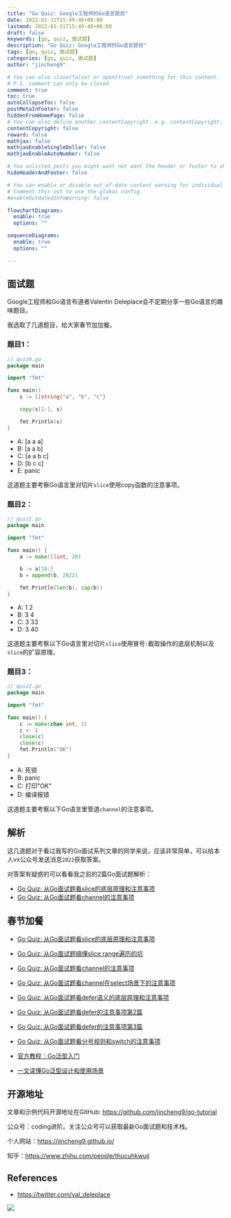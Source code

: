 ```yaml
---
title: "Go Quiz: Google工程师的Go语言题目"
date: 2022-01-31T15:49:46+08:00
lastmod: 2022-01-31T15:49:46+08:00
draft: false
keywords: [go, quiz, 面试题]
description: "Go Quiz: Google工程师的Go语言题目"
tags: [go, quiz, 面试题]
categories: [go, quiz, 面试题]
author: "jincheng9"

# You can also close(false) or open(true) something for this content.
# P.S. comment can only be closed
comment: true
toc: true
autoCollapseToc: false
postMetaInFooter: false
hiddenFromHomePage: false
# You can also define another contentCopyright. e.g. contentCopyright: "This is another copyright."
contentCopyright: false
reward: false
mathjax: false
mathjaxEnableSingleDollar: false
mathjaxEnableAutoNumber: false

# You unlisted posts you might want not want the header or footer to show
hideHeaderAndFooter: false

# You can enable or disable out-of-date content warning for individual post.
# Comment this out to use the global config.
#enableOutdatedInfoWarning: false

flowchartDiagrams:
  enable: true
  options: ""

sequenceDiagrams: 
  enable: true
  options: ""

---
```


## 面试题

Google工程师和Go语言布道者Valentin Deleplace会不定期分享一些Go语言的趣味题目。

我选取了几道题目，给大家春节加加餐。

### 题目1：

```go
// quiz0.go
package main

import "fmt"

func main() 
	s := []string{"a", "b", "c"}

	copy(s[1:], s)

	fmt.Println(s)
}
```

- A: [a a a]
- B: [a a b]
- C: [a a b c]
- D: [b c c]
- E: panic

这道题主要考察Go语言里对切片`slice`使用copy函数的注意事项。

### 题目2：

```go
// quiz1.go
package main

import "fmt"

func main() {
	a := make([]int, 20)

	b := a[18:]
	b = append(b, 2022)

	fmt.Println(len(b), cap(b))
}
```

- A: 1 2
- B: 3 4
- C: 3 33
- D: 3 40

这道题主要考察以下Go语言里对切片`slice`使用冒号`:`截取操作的底层机制以及`slice`的扩容原理。

### 题目3：

```go
// quiz2.go
package main

import "fmt"

func main() {
	c := make(chan int, 1)
	c <- 1
	close(c)
	close(c)
	fmt.Println("OK")
}
```

- A: 死锁
- B: panic
- C: 打印"OK"
- D: 编译报错

这道题主要考察以下Go语言里管道`channel`的注意事项。



## 解析

这几道题对于看过我写的Go面试系列文章的同学来说，应该非常简单，可以给本人vx公众号发送消息`2022`获取答案。

对答案有疑惑的可以看看我之前的2篇Go面试题解析：

* [Go Quiz: 从Go面试题看slice的底层原理和注意事项](https://mp.weixin.qq.com/s?__biz=Mzg2MTcwNjc1Mg==&mid=2247483741&idx=1&sn=486066a3a582faf457f91b8397178f64&chksm=ce124e32f965c72411e2f083c22531aa70bb7fa0946c505dc886fb054b2a644abde3ad7ea6a0&token=1073108956&lang=zh_CN#rd)
* [Go Quiz: 从Go面试题看channel的注意事项](https://mp.weixin.qq.com/s?__biz=Mzg2MTcwNjc1Mg==&mid=2247483746&idx=1&sn=c3ec0e3f67fa7b1cb82e61450d10c7fd&chksm=ce124e0df965c71b7e148ac3ce05c82ffde4137cb901b16c2c9567f3f6ed03e4ff738866ad53&token=1073108956&lang=zh_CN#rd)



## 春节加餐

* [Go Quiz: 从Go面试题看slice的底层原理和注意事项](https://mp.weixin.qq.com/s?__biz=Mzg2MTcwNjc1Mg==&mid=2247483741&idx=1&sn=486066a3a582faf457f91b8397178f64&chksm=ce124e32f965c72411e2f083c22531aa70bb7fa0946c505dc886fb054b2a644abde3ad7ea6a0&token=1073108956&lang=zh_CN#rd)

* [Go Quiz: 从Go面试题搞懂slice range遍历的坑](https://mp.weixin.qq.com/s?__biz=Mzg2MTcwNjc1Mg==&mid=2247483810&idx=1&sn=1f6ab90f481ef340cf48c2458a2a8682&chksm=ce124ecdf965c7dbbf26b331f3e316b9d376f8cd7d9190bfce0e9695593c8bb8b7e8ed06ed8c&token=1073108956&lang=zh_CN#rd)

* [Go Quiz: 从Go面试题看channel的注意事项](https://mp.weixin.qq.com/s?__biz=Mzg2MTcwNjc1Mg==&mid=2247483746&idx=1&sn=c3ec0e3f67fa7b1cb82e61450d10c7fd&chksm=ce124e0df965c71b7e148ac3ce05c82ffde4137cb901b16c2c9567f3f6ed03e4ff738866ad53&token=1073108956&lang=zh_CN#rd)

* [Go Quiz: 从Go面试题看channel在select场景下的注意事项](https://mp.weixin.qq.com/s?__biz=Mzg2MTcwNjc1Mg==&mid=2247483816&idx=1&sn=44e5cf4900b44f9a0cde491df5dd6e51&chksm=ce124ec7f965c7d1edd9ccffe80520981970ad6000cfea3b1a4099a4627f0f24cc33272ec996&token=1073108956&lang=zh_CN#rd)

* [Go Quiz: 从Go面试题看defer语义的底层原理和注意事项](https://mp.weixin.qq.com/s?__biz=Mzg2MTcwNjc1Mg==&mid=2247483756&idx=1&sn=d536fa3340e1d5f91d72eaa8b67c8123&chksm=ce124e03f965c715e26f5943948e17d8e0ebb3c4a3a180a149219a610f83fc6eb77b3b166b6a&token=1073108956&lang=zh_CN#rd)

* [Go Quiz: 从Go面试题看defer的注意事项第2篇](https://mp.weixin.qq.com/s?__biz=Mzg2MTcwNjc1Mg==&mid=2247483762&idx=1&sn=ca4235d28d513267aa082dc12cb37fda&chksm=ce124e1df965c70b06be48bc537bd628f3caf81e2837ebc2fbd0edddc6eb4f2b2c52e4d5c5d5&token=1073108956&lang=zh_CN#rd)

* [Go Quiz: 从Go面试题看defer的注意事项第3篇](https://mp.weixin.qq.com/s?__biz=Mzg2MTcwNjc1Mg==&mid=2247483821&idx=1&sn=2ebfb63b78f5fa3666ca6801985a5462&chksm=ce124ec2f965c7d441efbc0d40d0dd8b4d62c255f8ca0b093d106944adbca9a903e94eb92b19&token=1073108956&lang=zh_CN#rd)

* [Go Quiz: 从Go面试题看分号规则和switch的注意事项](https://mp.weixin.qq.com/s?__biz=Mzg2MTcwNjc1Mg==&mid=2247483750&idx=1&sn=235d959cd0401c2c4299f2ec1bbbfec9&chksm=ce124e09f965c71f1989ac9fe691af6a7697ba12a084d8cbdfe3966da1372f787d8e07c231a7&token=1073108956&lang=zh_CN#rd)

* [官方教程：Go泛型入门](https://mp.weixin.qq.com/s?__biz=Mzg2MTcwNjc1Mg==&mid=2247483720&idx=1&sn=57ec4877dfd364a59deacf1e74a4fb66&chksm=ce124e27f965c731432dcc89d1e0563cf84baaef482eaa068a91bee61f10cf85b433923b83b4&token=1073108956&lang=zh_CN#rd)

* [一文读懂Go泛型设计和使用场景](https://mp.weixin.qq.com/s?__biz=Mzg2MTcwNjc1Mg==&mid=2247483731&idx=1&sn=b2258b28e2f3c16b065a5a1b22c15b0d&chksm=ce124e3cf965c72a6a22e0ed15deda8238567407bbd7157a79753fc8b605727ab2153009493c&token=1073108956&lang=zh_CN#rd)

  

## 开源地址

文章和示例代码开源地址在GitHub: https://github.com/jincheng9/go-tutorial

公众号：coding进阶。关注公众号可以获取最新Go面试题和技术栈。

个人网站：https://jincheng9.github.io/

知乎：https://www.zhihu.com/people/thucuhkwuji



## References

* https://twitter.com/val_deleplace

![](/img/wechat.png)

